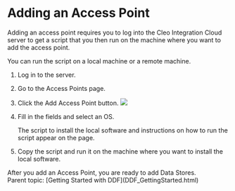 # Adding an Access Point

<div class="body taskbody">

Adding an access point requires you to log into the Cleo Integration Cloud server to get a script that you then run on the machine where you want to add the access point.

<div class="section context">

You can run the script on a local machine or a remote machine.

</div>

1.  <span class="ph cmd">Log in to the server.</span>
2.  <span class="ph cmd">Go to the <span class="keyword wintitle">Access Points</span> page.</span>
3.  <span class="ph cmd">Click the <span class="ph uicontrol">Add Access Point</span> button. ![](../Images/AddAccessPointBtn.png)</span>
4.  <span class="ph cmd">Fill in the fields and select an OS.</span>

    <div class="itemgroup info">The script to install the local software and instructions on how to run the script appear on the page.</div>

5.  <span class="ph cmd">Copy the script and run it on the machine where you want to install the local software.</span>

<div class="section postreq">After you add an <span class="ph uicontrol">Access Point</span>, you are ready to add <span class="ph uicontrol">Data Stores</span>.</div>

</div>

<div class="related-links">

<div class="familylinks">

<div class="parentlink">Parent topic: [Getting Started with DDF](DDF_GettingStarted.html)</div>

</div>

</div>
